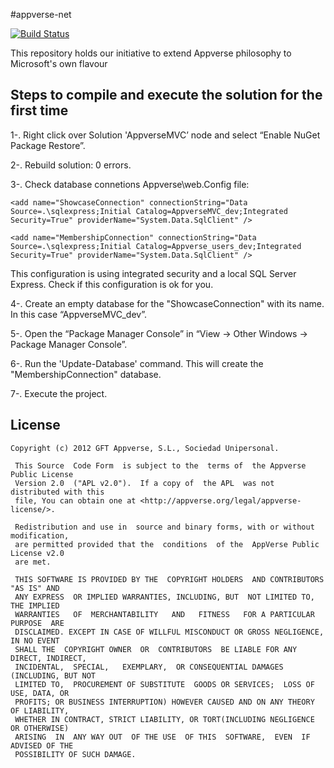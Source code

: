 ﻿#appverse-net

[![Build Status](https://travis-ci.org/glarfs/appverse-net.png?branch=master)](https://travis-ci.org/glarfs/appverse-net)

This repository holds our initiative to extend Appverse philosophy to Microsoft's own flavour



## Steps to compile and execute the solution for the first time


1-. Right click over Solution 'AppverseMVC’ node and select “Enable NuGet Package Restore”.

2-. Rebuild solution: 0 errors.

3-. Check database connetions Appverse\web.Config file:

    <add name="ShowcaseConnection" connectionString="Data Source=.\sqlexpress;Initial Catalog=AppverseMVC_dev;Integrated Security=True" providerName="System.Data.SqlClient" />
    
    <add name="MembershipConnection" connectionString="Data Source=.\sqlexpress;Initial Catalog=Appverse_users_dev;Integrated Security=True" providerName="System.Data.SqlClient" />

This configuration is using integrated security and a local SQL Server Express. Check if this configuration is ok for you. 

4-. Create an empty database for the "ShowcaseConnection" with its name. In this case “AppverseMVC_dev”.

5-. Open the “Package Manager Console” in “View -> Other Windows -> Package Manager Console”.

6-. Run the 'Update-Database' command. This will create the "MembershipConnection" database.

7-. Execute the project.



## License

    Copyright (c) 2012 GFT Appverse, S.L., Sociedad Unipersonal.

     This Source  Code Form  is subject to the  terms of  the Appverse Public License 
     Version 2.0  ("APL v2.0").  If a copy of  the APL  was not  distributed with this 
     file, You can obtain one at <http://appverse.org/legal/appverse-license/>.

     Redistribution and use in  source and binary forms, with or without modification, 
     are permitted provided that the  conditions  of the  AppVerse Public License v2.0 
     are met.

     THIS SOFTWARE IS PROVIDED BY THE  COPYRIGHT HOLDERS  AND CONTRIBUTORS "AS IS" AND
     ANY EXPRESS  OR IMPLIED WARRANTIES, INCLUDING, BUT  NOT LIMITED TO,   THE IMPLIED
     WARRANTIES   OF  MERCHANTABILITY   AND   FITNESS   FOR A PARTICULAR  PURPOSE  ARE
     DISCLAIMED. EXCEPT IN CASE OF WILLFUL MISCONDUCT OR GROSS NEGLIGENCE, IN NO EVENT
     SHALL THE  COPYRIGHT OWNER  OR  CONTRIBUTORS  BE LIABLE FOR ANY DIRECT, INDIRECT,
     INCIDENTAL,  SPECIAL,   EXEMPLARY,  OR CONSEQUENTIAL DAMAGES  (INCLUDING, BUT NOT
     LIMITED TO,  PROCUREMENT OF SUBSTITUTE  GOODS OR SERVICES;  LOSS OF USE, DATA, OR
     PROFITS; OR BUSINESS INTERRUPTION) HOWEVER CAUSED AND ON ANY THEORY OF LIABILITY,
     WHETHER IN CONTRACT, STRICT LIABILITY, OR TORT(INCLUDING NEGLIGENCE OR OTHERWISE) 
     ARISING  IN  ANY WAY OUT  OF THE USE  OF THIS  SOFTWARE,  EVEN  IF ADVISED OF THE 
     POSSIBILITY OF SUCH DAMAGE.
